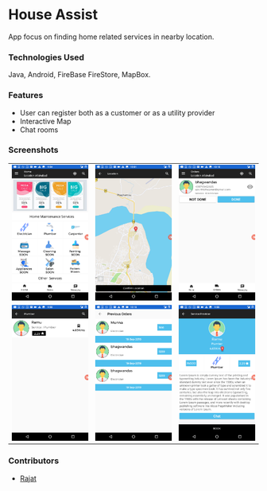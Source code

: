 # House Assist
App focus on finding home related services in nearby location.
### Technologies Used
Java, Android, FireBase FireStore, MapBox.
 ### Features  
 * User can register both as a customer or as a utility provider
 * Interactive Map
 * Chat rooms
### Screenshots
<table>
  <tr>
    <td><img src = "SCREENS/Screenshot_20190918-215458.png">
    <td><img src = "SCREENS/Screenshot_20190918-220118.png">
     <td><img src = "SCREENS/Screenshot_20190918-221043.png">
   <tr>
     <tr>
       <td><img src = "SCREENS/Screenshot_20190918-215510.png">
    <td><img src = "SCREENS/Screenshot_20190918-221036.png">
     <td><img src = "SCREENS/Screenshot_20190918-215516.png">
   <tr>
<table>
  
  ### Contributors
  * [Rajat](https://github.com/991rajat)
     

